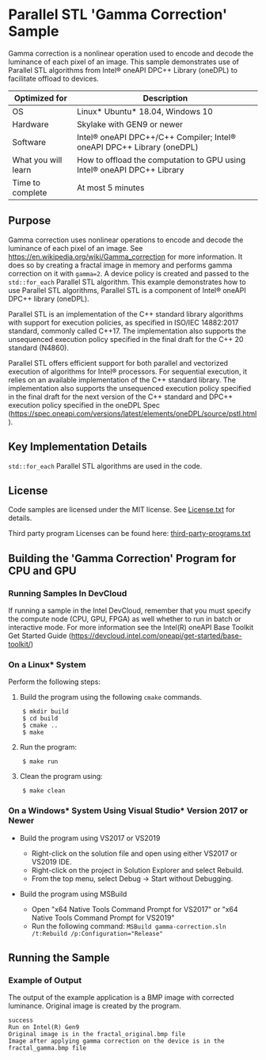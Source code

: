 # Parallel STL 'Gamma Correction' Sample
Gamma correction is a nonlinear operation used to encode and decode the luminance of each pixel of an image. This sample demonstrates use of Parallel STL algorithms from Intel&reg; oneAPI DPC++ Library (oneDPL) to facilitate offload to devices.

| Optimized for                   | Description                                                                      |
|---------------------------------|----------------------------------------------------------------------------------|
| OS                              | Linux* Ubuntu* 18.04, Windows 10                                                 |
| Hardware                        | Skylake with GEN9 or newer                                                       |
| Software                        | Intel&reg; oneAPI DPC++/C++ Compiler; Intel&reg; oneAPI DPC++ Library (oneDPL)   |
| What you will learn             | How to offload the computation to GPU using Intel&reg; oneAPI DPC++ Library      |
| Time to complete                | At most 5 minutes                                                                |

## Purpose

Gamma correction uses nonlinear operations to encode and decode the luminance of each pixel of an image. See https://en.wikipedia.org/wiki/Gamma_correction for more information.
It does so by creating a fractal image in memory and performs gamma correction on it with `gamma=2`.
A device policy is created and passed to the `std::for_each` Parallel STL algorithm.
This example demonstrates how to use Parallel STL algorithms, Parallel STL is a component of Intel&reg; oneAPI DPC++ library (oneDPL).

Parallel STL is an implementation of the C++ standard library algorithms with support for execution policies, as specified in ISO/IEC 14882:2017 standard, commonly called C++17. The implementation also supports the unsequenced execution policy specified in the final draft for the C++ 20 standard (N4860).

Parallel STL offers efficient support for both parallel and vectorized execution of algorithms for Intel&reg; processors. For sequential execution, it relies on an available implementation of the C++ standard library. The implementation also supports the unsequenced execution policy specified in the final draft for the next version of the C++ standard and DPC++ execution policy specified in the oneDPL Spec (https://spec.oneapi.com/versions/latest/elements/oneDPL/source/pstl.html).

## Key Implementation Details

`std::for_each` Parallel STL algorithms are used in the code.

## License

Code samples are licensed under the MIT license. See
[License.txt](https://github.com/oneapi-src/oneAPI-samples/blob/master/License.txt) for details.

Third party program Licenses can be found here: [third-party-programs.txt](https://github.com/oneapi-src/oneAPI-samples/blob/master/third-party-programs.txt)

## Building the 'Gamma Correction' Program for CPU and GPU

### Running Samples In DevCloud
If running a sample in the Intel DevCloud, remember that you must specify the compute node (CPU, GPU, FPGA) as well whether to run in batch or interactive mode. For more information see the Intel(R) oneAPI Base Toolkit Get Started Guide (https://devcloud.intel.com/oneapi/get-started/base-toolkit/)

### On a Linux* System
Perform the following steps:

1. Build the program using the following `cmake` commands.
```
    $ mkdir build
    $ cd build
    $ cmake ..
    $ make
```

2. Run the program:
```
    $ make run
```

3. Clean the program using:
```
    $ make clean
```

### On a Windows* System Using Visual Studio* Version 2017 or Newer
- Build the program using VS2017 or VS2019
    - Right-click on the solution file and open using either VS2017 or VS2019 IDE.
    - Right-click on the project in Solution Explorer and select Rebuild.
    - From the top menu, select Debug -> Start without Debugging.

- Build the program using MSBuild
     - Open "x64 Native Tools Command Prompt for VS2017" or "x64 Native Tools Command Prompt for VS2019"
     - Run the following command: `MSBuild gamma-correction.sln /t:Rebuild /p:Configuration="Release"`

## Running the Sample
### Example of Output

The output of the example application is a BMP image with corrected luminance. Original image is created by the program.
```
success
Run on Intel(R) Gen9
Original image is in the fractal_original.bmp file
Image after applying gamma correction on the device is in the fractal_gamma.bmp file
```
